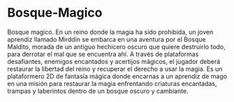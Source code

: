 # Bosque-Magico
Bosque magico. 
En un reino donde la magia ha sido prohibida, un joven aprendiz llamado Mirddin se embarca en una aventura por el Bosque Maldito, morada de un antiguo hechicero oscuro que quiere destruirlo todo, para derrotar el mal que se encuentra ahí. A través de plataformas desafiantes, enemigos encantados y acertijos mágicos, el jugador deberá restaurar la libertad del reino y recuperar el derecho a usar la magia.
Es un plataformero 2D de fantasía mágica donde encarnas a un aprendiz de mago en una misión para restaurar la magia enfrentando criaturas encantadas, trampas y laberintos dentro de un bosque oscuro y cambiante.
